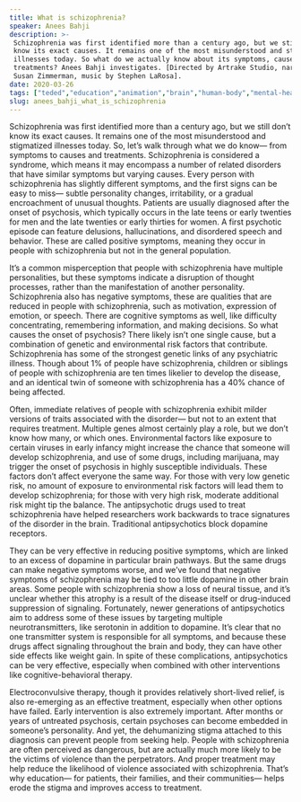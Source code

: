 ```yaml
---
title: What is schizophrenia?
speaker: Anees Bahji
description: >-
 Schizophrenia was first identified more than a century ago, but we still don't
 know its exact causes. It remains one of the most misunderstood and stigmatized
 illnesses today. So what do we actually know about its symptoms, causes, and
 treatments? Anees Bahji investigates. [Directed by Artrake Studio, narrated by
 Susan Zimmerman, music by Stephen LaRosa].
date: 2020-03-26
tags: ["teded","education","animation","brain","human-body","mental-health","emotions","illness","disease","stigma","medicine"]
slug: anees_bahji_what_is_schizophrenia
---
```


Schizophrenia was first identified more than a century ago, but we still don’t know its
exact causes. It remains one of the most misunderstood and stigmatized illnesses today.
So, let’s walk through what we do know— from symptoms to causes and treatments. Schizophrenia
is considered a syndrome, which means it may encompass a number of related disorders that
have similar symptoms but varying causes. Every person with schizophrenia has slightly
different symptoms, and the first signs can be easy to miss— subtle personality changes,
irritability, or a gradual encroachment of unusual thoughts. Patients are usually
diagnosed after the onset of psychosis, which typically occurs in the late teens or
early twenties for men and the late twenties or early thirties for women. A first
psychotic episode can feature delusions, hallucinations, and disordered speech and
behavior. These are called positive symptoms, meaning they occur in people with
schizophrenia but not in the general population.

It’s a common misperception that people with schizophrenia have multiple personalities,
but these symptoms indicate a disruption of thought processes, rather than the
manifestation of another personality. Schizophrenia also has negative symptoms, these are
qualities that are reduced in people with schizophrenia, such as motivation, expression
of emotion, or speech. There are cognitive symptoms as well, like difficulty
concentrating, remembering information, and making decisions. So what causes the onset of
psychosis? There likely isn’t one single cause, but a combination of genetic and
environmental risk factors that contribute. Schizophrenia has some of the strongest 
genetic links of any psychiatric illness. Though about 1% of people have schizophrenia,
children or siblings of people with schizophrenia are ten times likelier to develop the
disease, and an identical twin of someone with schizophrenia has a 40% chance of being
affected.

Often, immediate relatives of people with schizophrenia exhibit milder versions of traits
 associated with the disorder— but not to an extent that requires treatment. Multiple
genes almost certainly play a role, but we don’t know how many, or which
ones. Environmental factors like exposure to certain viruses in early infancy might
increase the chance that someone will develop schizophrenia, and use of some drugs, 
including marijuana, may trigger the onset of psychosis in highly susceptible individuals.
These factors don’t affect everyone the same way. For those with very low genetic risk,
no amount of exposure to environmental risk factors will lead them to develop
schizophrenia; for those with very high risk, moderate additional risk might tip the
balance. The antipsychotic drugs used to treat schizophrenia have helped researchers work
backwards to trace signatures of the disorder in the brain. Traditional antipsychotics 
block dopamine receptors.

They can be very effective in reducing positive symptoms, which are linked to an excess
of dopamine in particular brain pathways. But the same drugs can make negative symptoms
worse, and we’ve found that negative symptoms of schizophrenia may be tied to too little
dopamine in other brain areas. Some people with schizophrenia show a loss of neural
tissue, and it’s unclear whether this atrophy is a result of the disease itself or
drug-induced suppression of signaling. Fortunately, newer generations of antipsychotics
aim to address some of these issues by targeting multiple neurotransmitters, like
serotonin in addition to dopamine. It’s clear that no one transmitter system is
responsible for all symptoms, and because these drugs affect signaling throughout the
brain and body, they can have other side effects like weight gain. In spite of these
complications, antipsychotics can be very effective, especially when combined with other
interventions like cognitive-behavioral therapy.

Electroconvulsive therapy, though it provides relatively short-lived relief, is also
re-emerging as an effective treatment, especially when other options have failed. Early
intervention is also extremely important. After months or years of untreated psychosis,
certain psychoses can become embedded in someone’s personality. And yet, the dehumanizing
stigma attached to this diagnosis can prevent people from seeking help. People with
schizophrenia are often perceived as dangerous, but are actually much more likely to be
the victims of violence than the perpetrators. And proper treatment may help reduce the
likelihood of violence associated with schizophrenia. That’s why education— for patients, 
their families, and their communities— helps erode the stigma and improves access to
treatment.

<!--
ad_duration=0
event="TED-Ed"
external_start_time=0
intro_duration=0
is_subtitle_required="False"
is_talk_featured="False"
language="en"
language_swap="False"
native_language="en"
number_of_related_talks=6
number_of_speakers=1
number_of_subtitled_videos=0
number_of_tags=11
number_of_talk_download_languages=23
number_of_talk_more_resources=0
number_of_talk_recommendations=0
number_of_talks_take_actions=0
post_ad_duration=0
published_timestamp="2020-03-26 15:21:32"
recording_date="2020-03-26"
speaker_is_published=0
speaker_name="Anees Bahji"
talk_name="What is schizophrenia?"
talks_tags=["teded","education","animation","brain","human-body","mental-health","emotions","illness","disease","stigma","medicine"]
url_photo_talk="https://s3.amazonaws.com/talkstar-photos/uploads/36905eb5-cce2-4d24-8c07-22284014f8ff/schizophreniatextless.jpg"
url_webpage="https://www.ted.com/talks/anees_bahji_what_is_schizophrenia"
video_type_name="TED-Ed Original"
-->